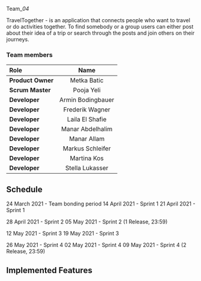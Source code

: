 Team_*04*

TravelTogether - is an application that connects people who want to travel or do activities together.
To find somebody or a group users can either post about their idea of a trip or search through the posts
and join others on their journeys.



### Team members

| Role             | Name                  | 
| :---             |    :----:             |
| **Product Owner**|   Metka Batic         |
| **Scrum Master** |   Pooja Yeli          |
| **Developer**    |   Armin Bodingbauer   |
| **Developer**    |   Frederik Wagner     |
| **Developer**    |   Laila El Shafie     |
| **Developer**    |   Manar Abdelhalim    |
| **Developer**    |   Manar Allam         |
| **Developer**    |   Markus Schleifer    |
| **Developer**    |   Martina Kos         |
| **Developer**    |   Stella Lukasser     |


## Schedule

24 March 2021 - Team bonding period
14 April 2021 - Sprint 1
21 April 2021 - Sprint 1

28 April 2021 - Sprint 2
05 May 2021 - Sprint 2 (1 Release, 23:59)

12 May 2021 - Sprint 3
19 May 2021 - Sprint 3

26 May 2021 - Sprint 4
02 May 2021 - Sprint 4
09 May 2021 - Sprint 4 (2 Release, 23:59)

## Implemented Features
